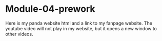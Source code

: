 # Module-04-prework

Here is my panda website html and a link to my fanpage website. The youtube video will not play in my website, but it opens a new window to other videos.


